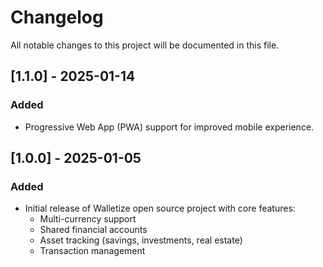 # Changelog

All notable changes to this project will be documented in this file.

## [1.1.0] - 2025-01-14

### Added

- Progressive Web App (PWA) support for improved mobile experience.

## [1.0.0] - 2025-01-05

### Added

- Initial release of Walletize open source project with core features:
  - Multi-currency support
  - Shared financial accounts
  - Asset tracking (savings, investments, real estate)
  - Transaction management
